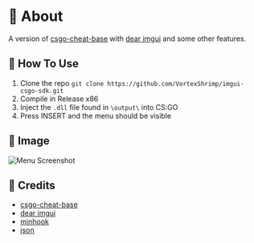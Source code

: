 ﻿# 📄 About
A version of [csgo-cheat-base](https://github.com/designer1337/csgo-cheat-base) with [dear imgui](https://github.com/ocornut/imgui) and some other features.

## 🔧 How To Use
1. Clone the repo `git clone https://github.com/VortexShrimp/imgui-csgo-sdk.git`
2. Compile in Release x86
3. Inject the `.dll` file found in `\output\` into CS:GO
4. Press INSERT and the menu should be visible

## 📸 Image
![Menu Screenshot](https://imgur.com/CVJCWAP.png)

## 🔨 Credits
- [csgo-cheat-base](https://github.com/designer1337/csgo-cheat-base)
- [dear imgui](https://github.com/ocornut/imgui)
- [minhook](https://github.com/TsudaKageyu/minhook)
- [json](https://github.com/nlohmann/json)